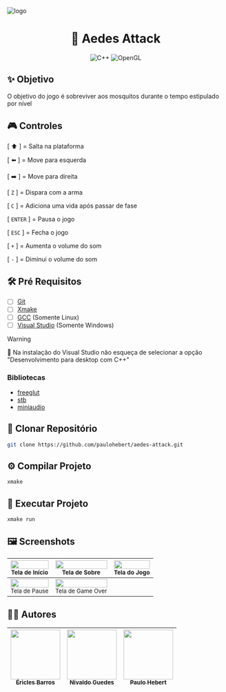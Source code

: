 <picture>
  <source media="(prefers-color-scheme: dark)" srcset="https://github.com/paulohebert/aedes-attack/assets/133797775/6ef459b5-7653-44a6-b387-5a52a3bb8178">
  <source media="(prefers-color-scheme: light)" srcset="https://github.com/paulohebert/aedes-attack/assets/133797775/80783244-38cc-4614-ac04-e68f6ce35a1c">
  <img loading="lazy" alt="logo" src="https://github.com/paulohebert/aedes-attack/assets/133797775/80783244-38cc-4614-ac04-e68f6ce35a1c">
</picture>

<div align="center">

# 🦟 Aedes Attack

![C++](https://img.shields.io/badge/C++-%23000?style=for-the-badge&logo=cplusplusbuilder)
![OpenGL](https://img.shields.io/badge/OpenGL-%23000?style=for-the-badge&logo=opengl)

</div>

## :sparkles: Objetivo

O objetivo do jogo é sobreviver aos mosquitos durante o tempo estipulado por nível

## :video_game: Controles

[ :arrow_up: ] = Salta na plataforma

[ :arrow_left: ] = Move para esquerda

[ :arrow_right: ] = Move para direita

[ `Z` ] = Dispara com a arma

[ `C` ] = Adiciona uma vida após passar de fase

[ `ENTER` ] = Pausa o jogo

[ `ESC` ] = Fecha o jogo

[ `+` ] = Aumenta o volume do som

[ `-` ] = Diminui o volume do som

## :hammer_and_wrench: Pré Requisitos

- [ ] [Git](https://git-scm.com/downloads)
- [ ] [Xmake](https://xmake.io/#/guide/installation)
- [ ] [GCC](https://gcc.gnu.org) (Somente Linux)
- [ ] [Visual Studio](https://learn.microsoft.com/pt-br/cpp/build/vscpp-step-0-installation) (Somente Windows)

> [!WARNING]
> :rotating_light: Na instalação do Visual Studio não esqueça de selecionar a opção "Desenvolvimento para desktop com C++"

### Bibliotecas

- [freeglut](https://freeglut.sourceforge.net/)
- [stb](https://github.com/nothings/stb/)
- [miniaudio](https://miniaud.io/)

## :open_file_folder: Clonar Repositório

```bash
git clone https://github.com/paulohebert/aedes-attack.git
```

## :gear: Compilar Projeto

```bash
xmake
```

## :rocket: Executar Projeto

```bash
xmake run
```

## :framed_picture: Screenshots

| <img loading="lazy" src="https://github.com/paulohebert/aedes-attack/assets/133797775/870922a4-a781-42d5-86f3-3b98840b2a7c" width="100%"><br><sub>Tela de Início</sub> | <img loading="lazy" src="https://github.com/paulohebert/aedes-attack/assets/133797775/6cbb2fe5-3159-40e5-9f3b-f7bbe1579a0d" width="100%"><br><sub>Tela de Sobre</sub> | <img loading="lazy" src="https://github.com/paulohebert/aedes-attack/assets/133797775/231cfad3-8263-4aa3-b22f-cd96c49aa108" width="100%"><br><sub>Tela do Jogo</sub> |
|:---:|:---:|:---:|
| <img loading="lazy" src="https://github.com/paulohebert/aedes-attack/assets/133797775/1a71c41a-4c6d-4be9-a93c-2e382456d69a" width="100%"><br><sub>Tela de Pause</sub> | <img loading="lazy" src="https://github.com/paulohebert/aedes-attack/assets/133797775/05ab1b3f-13b0-415c-b563-cf8cb57fc111" width="100%"><br><sub>Tela de Game Over</sub> | |

## :technologist: Autores

| [<img loading="lazy" src="https://avatars.githubusercontent.com/u/142631931?v=4" width=115><br><sub>Éricles Barros</sub>](https://github.com/EriclesBSa) | [<img loading="lazy" src="https://avatars.githubusercontent.com/u/140926493?v=4" width=115><br><sub>Nivaldo Guedes</sub>](https://github.com/nivaldoguedes) | [<img loading="lazy" src="https://avatars.githubusercontent.com/u/133797775?v=4" width=115><br><sub>Paulo Hebert</sub>](https://github.com/paulohebert) |
| :---: | :---: | :---: |
